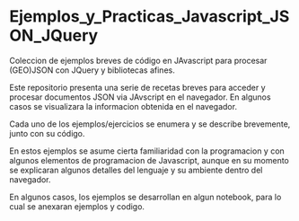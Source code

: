 # Ejemplos_y_Practicas_Javascript_JSON_JQuery
Coleccion de ejemplos breves de código en JAvascript para procesar (GEO)JSON con JQuery y bibliotecas afines.


Este repositorio presenta una serie de recetas breves para acceder y procesar documentos JSON via JAvscript en el navegador. 
En algunos casos se visualizara la informacion obtenida en el navegador.

Cada uno de los ejemplos/ejercicios se enumera y se describe brevemente, junto con su código.

En estos ejemplos se asume cierta familiaridad con la programacion y con algunos elementos de programacion de Javascript, 
aunque en su momento se explicaran algunos detalles del lenguaje y su ambiente dentro del navegador.

En algunos casos, los ejemplos se desarrollan en algun notebook, para lo cual se anexaran ejemplos y codigo.

